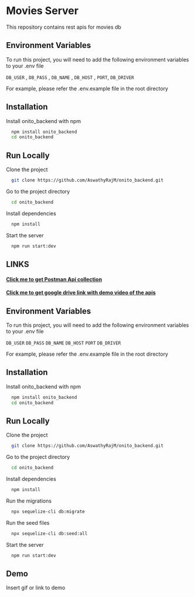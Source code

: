 # Movies Server

This repository contains rest apis for movies db

## Environment Variables

To run this project, you will need to add the following environment variables to your .env file

`DB_USER` ,
`DB_PASS` ,
`DB_NAME` ,
`DB_HOST` ,
`PORT`,
`DB_DRIVER`

For example, please refer the .env.example file in the root directory

## Installation

Install onito_backend with npm

```bash
  npm install onito_backend
  cd onito_backend
```
## Run Locally

Clone the project

```bash
  git clone https://github.com/AswathyRajM/onito_backend.git
```

Go to the project directory

```bash
  cd onito_backend
```

Install dependencies

```bash
  npm install
```

Start the server

```bash
  npm run start:dev
```

## LINKS

#### [Click me to get Postman Api collection](https://www.postman.com/lunar-satellite-445708/workspace/assignment/collection/19476099-98447362-9e41-4c8e-98dc-72e4392b9a05?action=share&creator=19476099)

#### [Click me to get google drive link with demo video of the apis](https://www.postman.com/lunar-satellite-445708/workspace/assignment/collection/19476099-98447362-9e41-4c8e-98dc-72e4392b9a05?action=share&creator=19476099)


## Environment Variables

To run this project, you will need to add the following environment variables to your .env file

`DB_USER`
`DB_PASS`
`DB_NAME` 
`DB_HOST` 
`PORT`
`DB_DRIVER`

For example, please refer the .env.example file in the root directory

## Installation

Install onito_backend with npm

```bash
  npm install onito_backend
  cd onito_backend
```
    
## Run Locally

Clone the project

```bash
  git clone https://github.com/AswathyRajM/onito_backend.git
```

Go to the project directory

```bash
  cd onito_backend
```

Install dependencies

```bash
  npm install
```

Run the migrations

```bash
  npx sequelize-cli db:migrate
```

Run the seed files

```bash
  npx sequelize-cli db:seed:all
```

Start the server

```bash
  npm run start:dev
```

## Demo

Insert gif or link to demo

